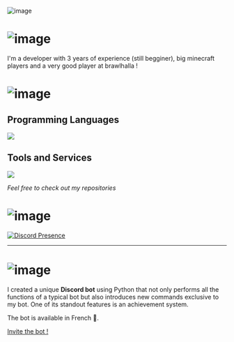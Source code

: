 ![image](https://user-images.githubusercontent.com/89902968/230765208-cfae69f1-59ce-4070-9902-1835fe5a7562.png)

# ![image](https://user-images.githubusercontent.com/89902968/230766037-911bc3dd-338d-47f3-9d9f-b843bea5c291.png)
I'm a developer with 3 years of experience (still begginer), big minecraft players and a very good player at brawlhalla ! 

# ![image](https://user-images.githubusercontent.com/89902968/230766020-c075b2d9-251e-487d-9a9a-9a33dbfef5b5.png)


## Programming Languages
<div>
  <img src="https://skillicons.dev/icons?i=bash,haxe,haxeflixel,html,md,py,java" />
</div>

## Tools and Services
<div>
  <img src="https://skillicons.dev/icons?i=cloudflare,css,discord,bots,linux,ps" />
</div>


_Feel free to check out my repositories_

# ![image](https://user-images.githubusercontent.com/89902968/230766198-6d9998b8-a61c-41ca-9242-27aa15e35bc7.png)


[![Discord Presence](https://lanyard.cnrad.dev/api/724005731228975154)](https://discord.com/users/724005731228975154)

** **

# ![image](https://user-images.githubusercontent.com/89902968/230766130-6e3d1af5-3178-474b-a789-16296288102a.png)

I created a unique **Discord bot** using Python that not only performs all the functions of a typical bot but also introduces new commands exclusive to my bot. One of its standout features is an achievement system. 

The bot is available in French 🥖. 

[Invite the bot !](https://discord.com/api/oauth2/authorize?client_id=1043460329641877604&permissions=8&scope=bot%20applications.commands)
